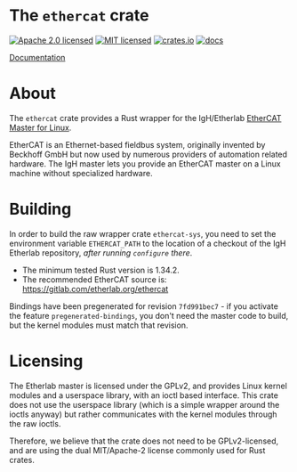 # The `ethercat` crate

[![Apache 2.0 licensed](https://img.shields.io/badge/license-Apache2.0-blue.svg)](./LICENSE-APACHE)
[![MIT licensed](https://img.shields.io/badge/license-MIT-blue.svg)](./LICENSE-MIT)
[![crates.io](http://meritbadge.herokuapp.com/ethercat)](https://crates.io/crates/ethercat)
[![docs](https://docs.rs/ethercat/badge.svg)](https://docs.rs/ethercat)

[Documentation](https://docs.rs/crate/ethercat/)

# About

The `ethercat` crate provides a Rust wrapper for the IgH/Etherlab
[EtherCAT Master for Linux](https://etherlab.org/en/ethercat/).

EtherCAT is an Ethernet-based fieldbus system, originally invented by Beckhoff
GmbH but now used by numerous providers of automation related hardware.
The IgH master lets you provide an EtherCAT master on a Linux machine without
specialized hardware.

# Building

In order to build the raw wrapper crate `ethercat-sys`, you need to set the
environment variable `ETHERCAT_PATH` to the location of a checkout of the IgH
Etherlab repository, *after running `configure` there*.

- The minimum tested Rust version is 1.34.2.
- The recommended EtherCAT source is: https://gitlab.com/etherlab.org/ethercat

Bindings have been pregenerated for revision `7fd991bec7` - if you activate the
feature `pregenerated-bindings`, you don't need the master code to build, but
the kernel modules must match that revision.

# Licensing

The Etherlab master is licensed under the GPLv2, and provides Linux kernel
modules and a userspace library, with an ioctl based interface.  This crate does
not use the userspace library (which is a simple wrapper around the ioctls
anyway) but rather communicates with the kernel modules through the raw ioctls.

Therefore, we believe that the crate does not need to be GPLv2-licensed, and
are using the dual MIT/Apache-2 license commonly used for Rust crates.
